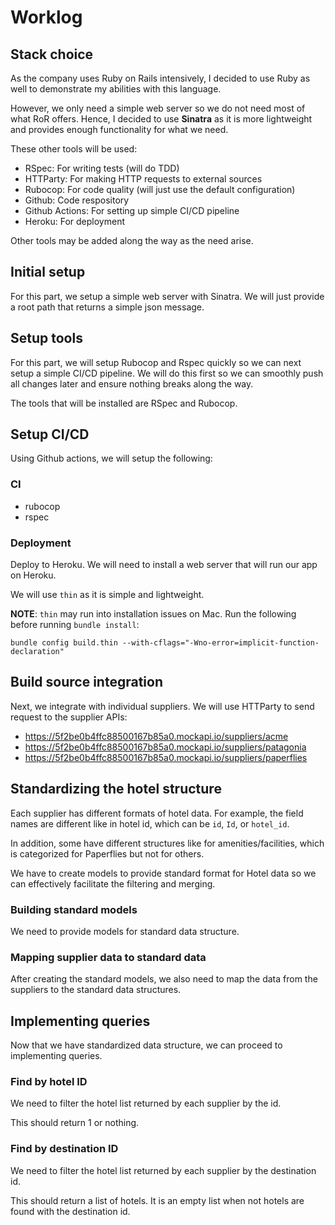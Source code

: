 # Worklog

## Stack choice

As the company uses Ruby on Rails intensively, I decided to use Ruby as well to demonstrate my abilities with this language.

However, we only need a simple web server so we do not need most of what RoR offers. Hence, I decided to use **Sinatra** as it is more lightweight and provides enough functionality for what we need.

These other tools will be used:
- RSpec: For writing tests (will do TDD)
- HTTParty: For making HTTP requests to external sources
- Rubocop: For code quality (will just use the default configuration)
- Github: Code respository
- Github Actions: For setting up simple CI/CD pipeline
- Heroku: For deployment

Other tools may be added along the way as the need arise.

## Initial setup

For this part, we setup a simple web server with Sinatra. We will just provide a root path that returns a simple json message.
## Setup tools

For this part, we will setup Rubocop and Rspec quickly so we can next setup a simple CI/CD pipeline. We will do this first so we can smoothly push all changes later and ensure nothing breaks along the way.

The tools that will be installed are RSpec and Rubocop.

## Setup CI/CD

Using Github actions, we will setup the following:

### CI

- rubocop
- rspec

### Deployment

Deploy to Heroku. We will need to install a web server that will run our app on Heroku.

We will use `thin` as it is simple and lightweight.

**NOTE**: `thin` may run into installation issues on Mac. Run the following before running `bundle install`:

```
bundle config build.thin --with-cflags="-Wno-error=implicit-function-declaration"
```

## Build source integration

Next, we integrate with individual suppliers. We will use HTTParty to send request to the supplier APIs:
- https://5f2be0b4ffc88500167b85a0.mockapi.io/suppliers/acme
- https://5f2be0b4ffc88500167b85a0.mockapi.io/suppliers/patagonia
- https://5f2be0b4ffc88500167b85a0.mockapi.io/suppliers/paperflies

## Standardizing the hotel structure

Each supplier has different formats of hotel data. For example, the field names are different like in hotel id, which can be `id`, `Id`, or `hotel_id`.

In addition, some have different structures like for amenities/facilities, which is categorized for Paperflies but not for others.

We have to create models to provide standard format for Hotel data so we can effectively facilitate the filtering and merging.

### Building standard models

We need to provide models for standard data structure.

### Mapping supplier data to standard data

After creating the standard models, we also need to map the data from the suppliers to the standard data structures.

## Implementing queries

Now that we have standardized data structure, we can proceed to implementing queries.

### Find by hotel ID

We need to filter the hotel list returned by each supplier by the id.

This should return 1 or nothing.

### Find by destination ID

We need to filter the hotel list returned by each supplier by the destination id.

This should return a list of hotels. It is an empty list when not hotels are found with the destination id.
